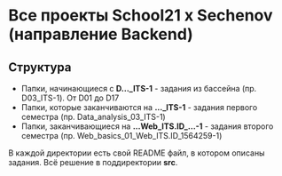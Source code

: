 # Все проекты School21 x Sechenov (направление Backend)

## Структура
- Папки, начинающиеся с **D..._ITS-1** - задания из бассейна (пр. D03_ITS-1). От D01 до D17
- Папки, которые заканчиваются на **..._ITS-1** - задания первого семестра (пр. Data_analysis_03_ITS-1)
- Папки, заканчивающиеся на **...Web_ITS.ID_...-1** - задания второго семестра (пр. Web_basics_01_Web_ITS.ID_1564259-1)

В каждой директории есть свой README файл, в котором описаны задания. Всё решение в поддиректории **src**.
